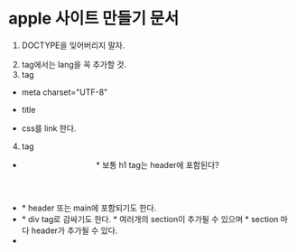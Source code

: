 # apple 사이트 만들기 문서

1. DOCTYPE을 잊어버리지 말자.

2. <html> tag에서는 lang을 꼭 추가할 것.

3. <head> tag

* meta charset="UTF-8"

* title

* css를 link 한다.

4. <body> tag

* <header>
    * 보통 h1 tag는 header에 포함된다?

* <nav>
    * header 또는 main에 포함되기도 한다.

* <main>
    * div tag로 감싸기도 한다.
    * 여러개의 section이 추가될 수 있으며
    * section 마다 header가 추가될 수 있다.

* <footer>